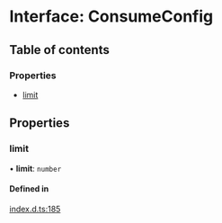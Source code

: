 # Interface: ConsumeConfig

## Table of contents

### Properties

- [limit](ConsumeConfig.md#limit)

## Properties

### limit

• **limit**: `number`

#### Defined in

[index.d.ts:185](https://github.com/mostafa/xk6-kafka/blob/main/api-docs/index.d.ts#L185)
